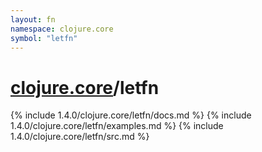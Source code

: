 ```yaml
---
layout: fn
namespace: clojure.core
symbol: "letfn"
---
```


# [clojure.core](../)/letfn

{% include 1.4.0/clojure.core/letfn/docs.md %}
{% include 1.4.0/clojure.core/letfn/examples.md %}
{% include 1.4.0/clojure.core/letfn/src.md %}

